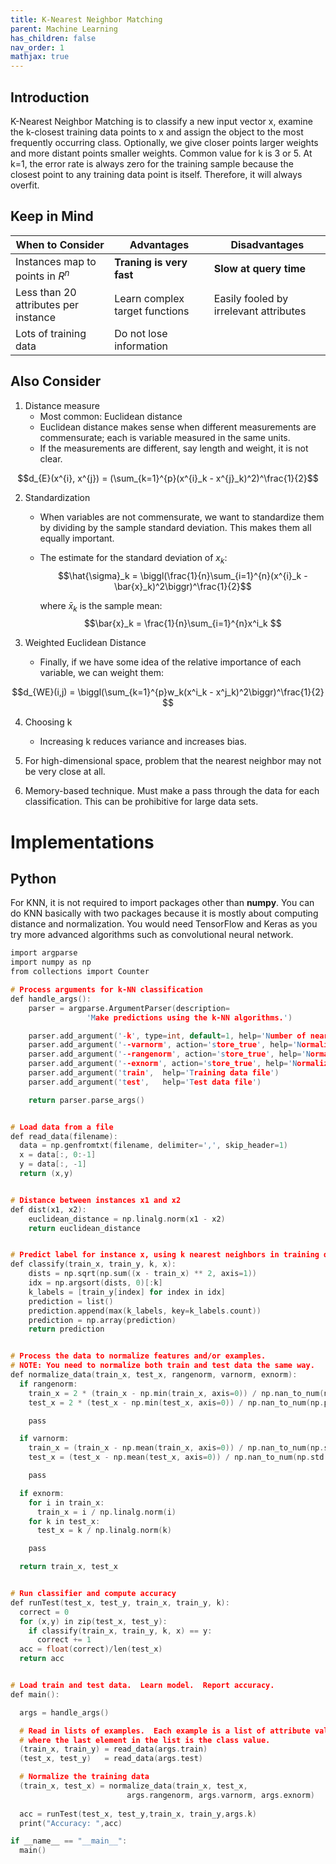 ```yaml
---
title: K-Nearest Neighbor Matching
parent: Machine Learning
has_children: false
nav_order: 1
mathjax: true 
---
```


## Introduction

K-Nearest Neighbor Matching is to classify a new input vector x, examine the k-closest training data points to x and assign the object to the most frequently occurring class. Optionally, we give closer points larger weights and more distant points smaller weights. Common value for k is 3 or 5. At k=1, the error rate is always zero for the training sample because the closest point to any training data point is itself. Therefore, it will always overfit.


## Keep in Mind

When to Consider | Advantages | Disadvantages 
---------------- | ---------- | -------------
Instances map to points in $R^{n}$ | **Traning is very fast** | **Slow at query time**
Less than 20 attributes per instance | Learn complex target functions | Easily fooled by irrelevant attributes 
Lots of training data | Do not lose information 


## Also Consider

1. Distance measure 
   * Most common: Euclidean distance
   * Euclidean distance makes sense when different measurements are commensurate; each is variable measured in the same units.
   * If the measurements are different, say length and weight, it is not clear.
  
$$d_{E}(x^{i}, x^{j}) = (\sum_{k=1}^{p}(x^{i}_k - x^{j}_k)^2)^\frac{1}{2}$$

2. Standardization
   * When variables are not commensurate, we want to standardize them by dividing by the sample standard deviation. This makes them all equally important. 
   * The estimate for the standard deviation of $x_k$:
$$\hat{\sigma}_k = \biggl(\frac{1}{n}\sum_{i=1}^{n}(x^{i}_k - \bar{x}_k)^2\biggr)^\frac{1}{2}$$

      where $\bar{x}_k$ is the sample mean: 
$$\bar{x}_k = \frac{1}{n}\sum_{i=1}^{n}x^i_k $$

3. Weighted Euclidean Distance
   * Finally, if we have some idea of the relative importance of each variable, we can weight them:
  
$$d_{WE}(i,j) = \biggl(\sum_{k=1}^{p}w_k(x^i_k - x^j_k)^2\biggr)^\frac{1}{2} $$

4. Choosing k 
   * Increasing k reduces variance and increases bias.  
  
5. For high-dimensional space, problem that the nearest neighbor may not be very close at all.

6. Memory-based technique. Must make a pass through the data for each classification. This can be prohibitive for large data sets. 


# Implementations

## Python

For KNN, it is not required to import packages other than **numpy**. You can do KNN basically with two packages because it is mostly about computing distance and normalization. You would need TensorFlow and Keras as you try more advanced algorithms such as convolutional neural network. 

```c
import argparse
import numpy as np
from collections import Counter

# Process arguments for k-NN classification
def handle_args():
    parser = argparse.ArgumentParser(description=
                 'Make predictions using the k-NN algorithms.')

    parser.add_argument('-k', type=int, default=1, help='Number of nearest neighbors to consider')
    parser.add_argument('--varnorm', action='store_true', help='Normalize features to zero mean and unit variance')
    parser.add_argument('--rangenorm', action='store_true', help='Normalize features to the range [-1,+1]')
    parser.add_argument('--exnorm', action='store_true', help='Normalize examples to unit length')
    parser.add_argument('train',  help='Training data file')
    parser.add_argument('test',   help='Test data file')

    return parser.parse_args()


# Load data from a file
def read_data(filename):
  data = np.genfromtxt(filename, delimiter=',', skip_header=1)
  x = data[:, 0:-1]
  y = data[:, -1]
  return (x,y)


# Distance between instances x1 and x2
def dist(x1, x2):
    euclidean_distance = np.linalg.norm(x1 - x2)
    return euclidean_distance


# Predict label for instance x, using k nearest neighbors in training data
def classify(train_x, train_y, k, x):
    dists = np.sqrt(np.sum((x - train_x) ** 2, axis=1))
    idx = np.argsort(dists, 0)[:k]
    k_labels = [train_y[index] for index in idx]
    prediction = list()
    prediction.append(max(k_labels, key=k_labels.count))
    prediction = np.array(prediction)
    return prediction


# Process the data to normalize features and/or examples.
# NOTE: You need to normalize both train and test data the same way.
def normalize_data(train_x, test_x, rangenorm, varnorm, exnorm):
  if rangenorm:
    train_x = 2 * (train_x - np.min(train_x, axis=0)) / np.nan_to_num(np.ptp(train_x, axis=0)) - 1
    test_x = 2 * (test_x - np.min(test_x, axis=0)) / np.nan_to_num(np.ptp(train_x, axis=0)) - 1

    pass

  if varnorm:
    train_x = (train_x - np.mean(train_x, axis=0)) / np.nan_to_num(np.std(train_x, axis=0))
    test_x = (test_x - np.mean(test_x, axis=0)) / np.nan_to_num(np.std(test_x, axis=0))

    pass

  if exnorm:
    for i in train_x:
      train_x = i / np.linalg.norm(i)
    for k in test_x:
      test_x = k / np.linalg.norm(k)

    pass

  return train_x, test_x


# Run classifier and compute accuracy
def runTest(test_x, test_y, train_x, train_y, k):
  correct = 0
  for (x,y) in zip(test_x, test_y):
    if classify(train_x, train_y, k, x) == y:
      correct += 1
  acc = float(correct)/len(test_x)
  return acc


# Load train and test data.  Learn model.  Report accuracy.
def main():

  args = handle_args()

  # Read in lists of examples.  Each example is a list of attribute values,
  # where the last element in the list is the class value.
  (train_x, train_y) = read_data(args.train)
  (test_x, test_y)   = read_data(args.test)

  # Normalize the training data
  (train_x, test_x) = normalize_data(train_x, test_x, 
                          args.rangenorm, args.varnorm, args.exnorm)
    
  acc = runTest(test_x, test_y,train_x, train_y,args.k)
  print("Accuracy: ",acc)

if __name__ == "__main__":
  main()
```

